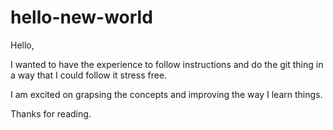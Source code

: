 # hello-new-world

Hello, 

I wanted to have the experience to follow instructions and do the git thing in a way that I could follow it stress free. 

I am excited on grapsing the concepts and improving the way I learn things. 

Thanks for reading. 
